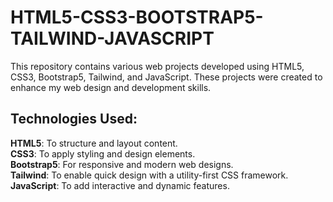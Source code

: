 # HTML5-CSS3-BOOTSTRAP5-TAILWIND-JAVASCRIPT
This repository contains various web projects developed using HTML5, CSS3, Bootstrap5, Tailwind, and JavaScript. These projects were created to enhance my web design and development skills.

## Technologies Used:

 **HTML5**: To structure and layout content.<br>
 **CSS3**: To apply styling and design elements.<br>
 **Bootstrap5**: For responsive and modern web designs.<br>
 **Tailwind**: To enable quick design with a utility-first CSS framework.<br>
 **JavaScript**: To add interactive and dynamic features.<br>

